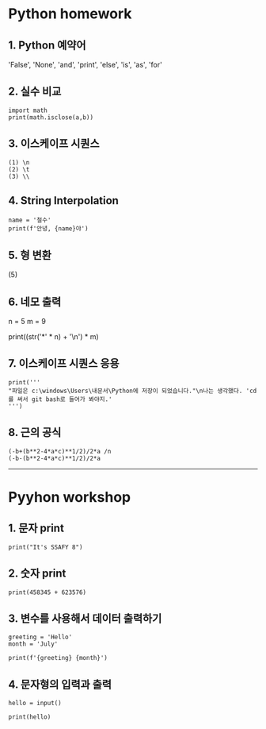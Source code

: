 # Python homework

## 1. Python 예약어

'False', 'None', 'and', 'print', 'else', 'is', 'as', 'for'

## 2. 실수 비교
```
import math
print(math.isclose(a,b))

```

## 3. 이스케이프 시퀀스
```
(1) \n
(2) \t
(3) \\
```

## 4. String Interpolation
```
name = '철수'
print(f'안녕, {name}야')
```

## 5. 형 변환
(5)

## 6. 네모 출력
n = 5
m = 9

print((str('*' * n) + '\n') * m)

## 7. 이스케이프 시퀀스 응용
```
print('''
"파일은 c:\windows\Users\내문서\Python에 저장이 되었습니다."\n나는 생각했다. 'cd를 써서 git bash로 들어가 봐야지.'
''')

```

## 8. 근의 공식
```
(-b+(b**2-4*a*c)**1/2)/2*a /n
(-b-(b**2-4*a*c)**1/2)/2*a
```

---

# Pyyhon workshop

## 1. 문자 print
```
print("It's SSAFY 8")
```

## 2. 숫자 print
```
print(458345 + 623576)
```

## 3. 변수를 사용해서 데이터 출력하기
```
greeting = 'Hello'
month = 'July'

print(f'{greeting} {month}')
```

## 4. 문자형의 입력과 출력
```
hello = input()

print(hello)
```